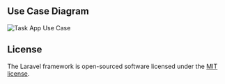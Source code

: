 

## Use Case Diagram

![Task App Use Case](https://github.com/user-attachments/assets/625879c4-57dd-4186-9a49-84b4d7e0609f)

## License

The Laravel framework is open-sourced software licensed under the [MIT license](https://opensource.org/licenses/MIT).
